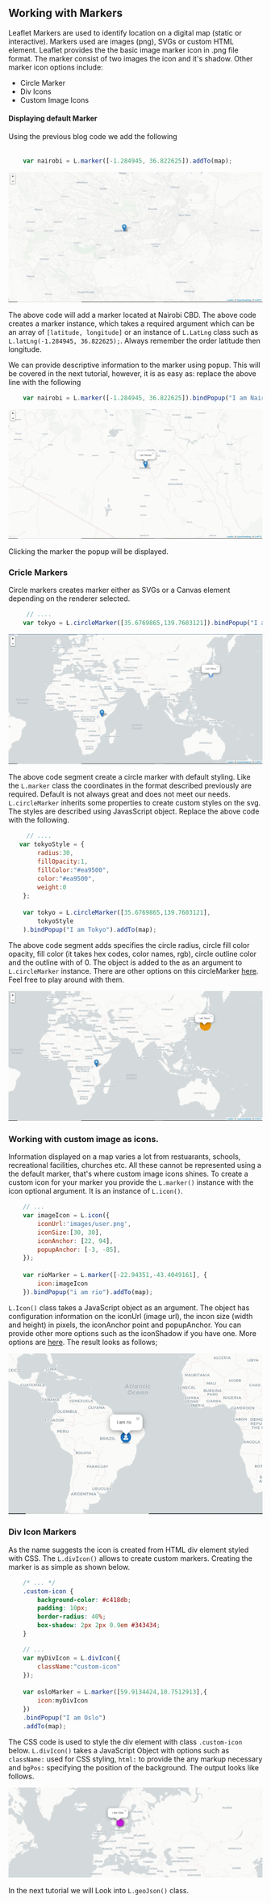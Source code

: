 ## Working with Markers

Leaflet Markers are used to identify location on a digital map (static or interactive). Markers used are images (png), SVGs or custom HTML element. Leaflet provides the the basic image marker icon in .png file format. The marker consist of two images the icon and it's shadow. Other marker icon options include:

 
 * Circle Marker
 * Div Icons
 * Custom Image Icons


#### Displaying default Marker

Using the previous blog code we add the following

```javascript

    var nairobi = L.marker([-1.284945, 36.822625]).addTo(map);
```

![Empty Map](output/markers/default_marker.PNG)

The above code will add a marker located at Nairobi CBD. The above code creates a marker instance, which takes a required argument which can be an array of `[latitude, longitude]` or an instance of `L.LatLng` class such as `L.latLng(-1.284945, 36.822625);`. Always remember the order latitude then longitude.

We can provide descriptive information to the marker using popup. This will be covered in the next tutorial, however, it is as easy as: replace the above line with the following

```javascript
    var nairobi = L.marker([-1.284945, 36.822625]).bindPopup("I am Nairobi").addTo(map);
```
![Empty Map](output/markers/popup.PNG)

Clicking the marker the popup will be displayed.



### Cricle Markers

Circle markers creates marker either as SVGs or a Canvas element depending on the renderer selected.

```javascript
     // ....
    var tokyo = L.circleMarker([35.6769865,139.7603121]).bindPopup("I am Tokyo").addTo(map);
```

![Empty Map](output/markers/circle_marker.PNG)

The above code segment create a circle marker with default styling. Like the `L.marker` class the coordinates in the format described previously are required. Default is not always great and does not meet our needs. `L.circleMarker` inherits some properties to create custom styles on the svg. The styles are described using JavasScript object.
Replace the above code with the following.

```javascript
     // ....
   var tokyoStyle = {
        radius:30,
        fillOpacity:1,
        fillColor:"#ea9500",
        color:"#ea9500",
        weight:0
    };

    var tokyo = L.circleMarker([35.6769865,139.7603121], 
        tokyoStyle
    ).bindPopup("I am Tokyo").addTo(map);
```

The above code segment adds specifies the circle radius, circle fill color opacity, fill color (it takes hex codes, color names, rgb), circle outline color and the outline with of 0. The object is added to the as an argument to `L.circleMarker` instance. There are other options on this circleMarker [here](https://leafletjs.com/reference-1.7.1.html#circlemarker-option). Feel free to play around with them.

![Styled Popup](output/markers/styled_circle_marker.PNG)

### Working with custom image as icons.

Information displayed on a map varies a lot from restuarants, schools, recreational facilities, churches etc. All these cannot be represented using a the default marker, that's where custom image icons shines. To create a custom icon for your marker you provide the `L.marker()` instance with the icon optional argument. It is an instance of `L.icon()`.

```javascript
    // ...
    var imageIcon = L.icon({
        iconUrl:'images/user.png',
        iconSize:[30, 30],
        iconAnchor: [22, 94],
        popupAnchor: [-3, -85],
    });

    var rioMarker = L.marker([-22.94351,-43.4049161], {
        icon:imageIcon
    }).bindPopup("i am rio").addTo(map);
```

`L.Icon()` class takes a JavaScript object as an argument. The object has configuration information on the iconUrl (image url), the incon size (width and height) in pixels, the iconAnchor point and popupAnchor. You can provide other more options such as the iconShadow if you have one. More options are [here]("https://leafletjs.com/reference-1.7.1.html#icon"). The result looks as follows;

![Custom Image Icon](output/markers/custom_image_marker.PNG)


### Div Icon Markers

As the name suggests the icon is created from HTML div element styled with CSS. The `L.divIcon()` allows to create custom markers. Creating the marker is as simple as shown below.
```css
    /* ... */
    .custom-icon {
        background-color: #c418db;
        padding: 10px;
        border-radius: 40%;
        box-shadow: 2px 2px 0.9em #343434;
    }
```
```javascript
    // ...
    var myDivIcon = L.divIcon({
        className:"custom-icon"
    });

    var osloMarker = L.marker([59.9134424,10.7512913],{
        icon:myDivIcon
    })
    .bindPopup("I am Oslo")
    .addTo(map);
```

The CSS code is used to style the div element with class `.custom-icon` below. `L.divIcon()` takes a JavaScript Object with options such as `className:` used for CSS styling, `html:` to provide the any markup necessary and `bgPos:` specifying the position of the background. The output looks like follows.

![Div Icon Marker](output/markers/div_icon_marker.PNG)

In the next tutorial we will Look into `L.geoJson()` class. 

